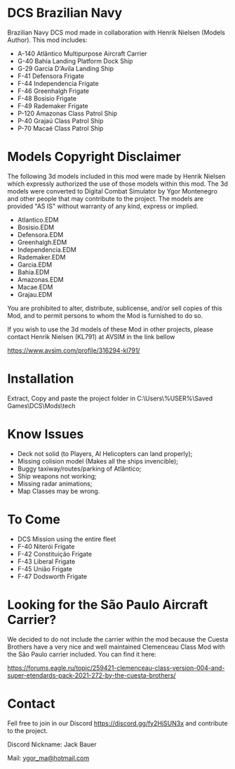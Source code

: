 # DCS Brazilian Navy
Brazilian Navy DCS mod made in collaboration with Henrik Nielsen (Models Author). This mod includes:

- A-140 Atlântico Multipurpose Aircraft Carrier 
- G-40 Bahía Landing Platform Dock Ship
- G-29 Garcia D'Avila Landing Ship
- F-41 Defensora Frigate
- F-44 Independencia Frigate
- F-46 Greenhalgh Frigate
- F-48 Bosisio Frigate
- F-49 Rademaker Frigate
- P-120 Amazonas Class Patrol Ship
- P-40 Grajaú Class Patrol Ship
- P-70 Macaé Class Patrol Ship

# Models Copyright Disclaimer
The following 3d models included in this mod were made by Henrik Nielsen which expressly authorized the use of those models within this mod. The 3d models were converted to Digital Combat Simulator by Ygor Montenegro and other people that may contribute to the project. The models are provided "AS IS" without warranty of any kind, express or implied.

- Atlantico.EDM
- Bosisio.EDM
- Defensora.EDM
- Greenhalgh.EDM
- Independencia.EDM
- Rademaker.EDM
- Garcia.EDM
- Bahia.EDM
- Amazonas.EDM
- Macae.EDM
- Grajau.EDM

You are prohibited to alter, distribute, sublicense, and/or sell copies of this Mod, and to permit persons to whom the Mod is furnished to do so.

If you wish to use the 3d models of these Mod in other projects, please contact Henrik Nielsen (KL791) at AVSIM in the link bellow

https://www.avsim.com/profile/316294-kl791/

# Installation
Extract, Copy and paste the project folder in C:\Users\\%USER%\Saved Games\DCS\Mods\tech

# Know Issues
- Deck not solid (to Players, AI Helicopters can land properly);
- Missing colision model (Makes all the ships invencible);
- Buggy taxiway/routes/parking of Atlântico;
- Ship weapons not working;
- Missing radar animations;
- Map Classes may be wrong.

# To Come
- DCS Mission using the entire fleet
- F-40 Niterói Frigate
- F-42 Constituição Frigate
- F-43 Liberal Frigate
- F-45 União Frigate
- F-47 Dodsworth Frigate

# Looking for the São Paulo Aircraft Carrier?
We decided to do not include the carrier within the mod because the Cuesta Brothers have a very nice and well maintained Clemenceau Class Mod with the São Paulo carrier included. You can find it here:

https://forums.eagle.ru/topic/259421-clemenceau-class-version-004-and-super-etendards-pack-2021-272-by-the-cuesta-brothers/

# Contact
Fell free to join in our Discord https://discord.gg/fy2HjSUN3x and contribute to the project.

Discord Nickname: Jack Bauer

Mail: ygor_ma@hotmail.com
